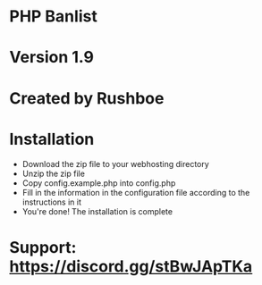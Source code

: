 # PHP Banlist
# Version 1.9
# Created by Rushboe

# Installation
- Download the zip file to your webhosting directory
- Unzip the zip file
- Copy config.example.php into config.php
- Fill in the information in the configuration file according to the instructions in it
- You're done! The installation is complete

# Support: https://discord.gg/stBwJApTKa